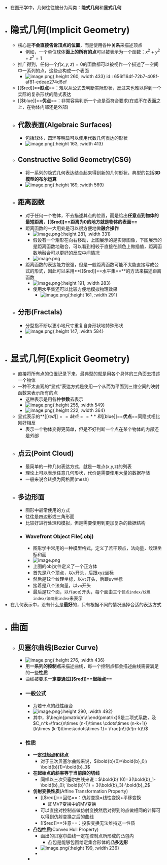 - 在图形学中，几何往往被分为两类：**隐式几何**和**显式几何**
- # 隐式几何(Implicit Geometry)
	- 核心是**不会直接告诉顶点的位置**，而是使用各种**关系**来描述顶点
		- 例如，一个单位球体**面上的所有的点**可以被表示为一个函数：$x^2+y^2+z^2=1$
	- 推广得到，任何一个$f(x,y,z)=0$的函数都可以被视作一个描述了一空间中一系列的点，这些点构成一个表面
		- ![image.png](../assets/image_1701779389561_0.png){:height 260, :width 433}
		  id:: 656f164f-72b7-408f-af81-edeae274d6ef
	- [[$red]]==**缺点**==：难以从公式去判断实际形状，反过来也难以得到一个实际的复杂形状的隐式表达
	- [[$blue]]==**优点**==：非常容易判断一个点是否符合要求(在或不在表面之上，在物体内部还是外部)
	- ## 代数表面(Algebraic Surfaces)
		- 包括球体，圆环等明显可以使用代数几何表达的形状
		- ![image.png](../assets/image_1701786402248_0.png){:height 163, :width 413}
	- ## Constructive Solid Geometry(CSG)
		- 将一系列的隐式几何表达结合起来得到新的几何形状，典型的包括**3D模型的布尔运算**
		- ![image.png](../assets/image_1701786550240_0.png){:height 169, :width 569}
	- ## 距离函数
		- 对于任何一个物体，不去描述其点的位置，而是给出**任意点到物体的最短距离**，**[[$red]]==距离为0的地方就是物体的表面==**
		- 距离函数的一大用处是可以很方便地做**融合操作**
			- ![image.png](../assets/image_1701787033819_0.png){:height 281, :width 331}
			- 假设有一个矩形在向右移动，上图展示的是实际图像，下图展示的是距离函数地融合，可以看到相较于直接在颜色上做插值，距离函数地融合可以更好的反应中间情况
			- ![image.png](../assets/image_1701787506768_0.png)
		- 距离函数的表达能力很强，但是一般距离函数可能不太能直接写成公式的形式，因此可以采用**[[$red]]==水平集==**的方法来描述距离函数
			- ![image.png](../assets/image_1701788001317_0.png){:height 191, :width 283}
			- 使用水平集还可以比较方便地模拟物理效果
				- ![image.png](../assets/image_1701788307052_0.png){:height 161, :width 291}
	- ## 分形(Fractals)
		- 分型指不断以更小地尺寸重复自身形状地特殊形状
		- ![image.png](../assets/image_1701788431943_0.png){:height 147, :width 584}
		-
- # 显式几何(Explicit Geometry)
	- 直接将所有点的位置记录下来，最典型的就是用各个具体的三角面去描述一个物体
	- 一种不太直观的“显式”表达方式是使用一个从而为平面到三维空间的映射函数来表示所有的点
		- 这种表示是用各种**参数**去表示
		- ![image.png](../assets/image_1701779735812_0.png){:height 255, :width 549}
		- ![image.png](../assets/image_1701780132887_0.png){:height 222, :width 364}
	- 显式表示的**[[$red]]==缺点==**和[[$blue]]==**优点**==同隐式相比刚好相反
		- 表示一个物体变得更简单，但是不好判断一个点在某个物体的内部还是外部
	- ## 点云(Point Cloud)
		- 最简单的一种几何表达方式，就是一堆点(x,y,z)的列表
		- 理论上可以表示任意几何形状，代价是需要使用大量的数据存储
		- 一般来说会转换为网格面(mesh)
	- ## 多边形面
		- 图形中最常使用的方式
		- 往往是四边形或三角形面
		- 比较好进行处理和模拟，但是需要使用到更加复杂的数据结构
		- ### Wavefront Object File(.obj)
			- 图形学中常用的一种模型格式，定义了若干顶点，法向量，纹理坐标和面
			- ![image.png](../assets/image_1701789363630_0.png)
			- 上图的obj文件定义了一个正方体
			- 首先是八个顶点，以`v`开头，后跟xyz坐标
			- 然后是12个纹理坐标，以`vt`开头，后跟uv坐标
			- 接着是八个法向量，以`vn`开头
			- 最后是12个面，以`f`(ace)开头，每个面由三个`顶点index/纹理index/法向量index`来表示
- 在几何表示中，没有什么是**最好**的，只有根据不同的情况选择合适的表达方式
- # 曲面
	- ## 贝塞尔曲线(Bezier Curve)
		- ![image.png](../assets/image_1701867924669_0.png){:height 276, :width 436}
		- 用**一系列的控制点**来描述曲线，每一个控制点都会描述曲线需要满足的一些**性质**
		- 曲线被要求**一定要通过[[$red]]==起始点==**
		- ### 一般公式
			- 为若干点的线性组合
			- ![image.png](../assets/image_1701871155858_0.png){:height 290, :width 492}
			- 其中，$\begin{pmatrix}n\\i\end{pmatrix}$是二项式系数，及$C_n^k=\frac{n\times (n-1)\times \cdots\times (n-k+1)}{k\times (k-1)\times\cdots\times 1}= \frac{n!}{k!(n-k)!}$
		- ### 性质
			- **一定过起点和终点**
				- 对于三次贝塞尔曲线来说，$\bold{b}(0)=\bold{b}_0;\ \bold{b}(1)=\bold{b}_3$
			- **在起始点的斜率等于当前段的切线**
				- 同样以三次贝塞尔曲线来说：$\bold{b}'(0)=3(\bold{b}_1-\bold{b}_0); \bold{b}'(1) = 3(\bold{b}_3)-\bold{b}_2$
			- **仿射变换性质**(Affine Transformation Property)
				- [[$red]]==回忆==：仿射变换=线性变换+平移变换
					- 即MVP变换中的MV变换
				- 可以直接对控制点做仿射变换然后对得到的点做相同的计算可以得到仿射变换之后的曲线
				- [[$red]]==注意==：投影变换无法维持这一性质
			- **凸包性质**(Convex Hull Property)
				- 画出的贝塞尔曲线一定在控制点所形成的凸包内
					- 凸包是能够包围给定集合形体的**凸多边形**
				- ![image.png](../assets/image_1701872958634_0.png){:height 199, :width 236}
				-
			-